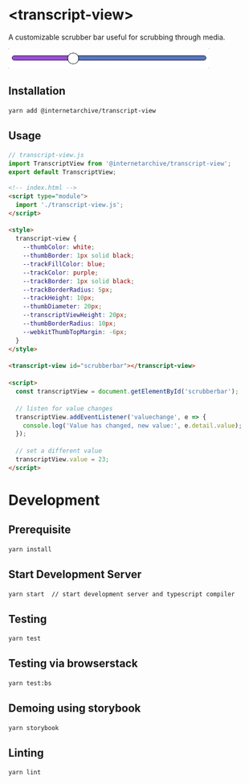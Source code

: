 # \<transcript-view>

A customizable scrubber bar useful for scrubbing through media.

![Scrubber Bar](./assets/img/scrubber.gif "Scrubber Bar Demo")

## Installation
```bash
yarn add @internetarchive/transcript-view
```

## Usage
```js
// transcript-view.js
import TranscriptView from '@internetarchive/transcript-view';
export default TranscriptView;
```

```html
<!-- index.html -->
<script type="module">
  import './transcript-view.js';
</script>

<style>
  transcript-view {
    --thumbColor: white;
    --thumbBorder: 1px solid black;
    --trackFillColor: blue;
    --trackColor: purple;
    --trackBorder: 1px solid black;
    --trackBorderRadius: 5px;
    --trackHeight: 10px;
    --thumbDiameter: 20px;
    --transcriptViewHeight: 20px;
    --thumbBorderRadius: 10px;
    --webkitThumbTopMargin: -6px;
  }
</style>

<transcript-view id="scrubberbar"></transcript-view>

<script>
  const transcriptView = document.getElementById('scrubberbar');

  // listen for value changes
  transcriptView.addEventListener('valuechange', e => {
    console.log('Value has changed, new value:', e.detail.value);
  });

  // set a different value
  transcriptView.value = 23;
</script>

```

# Development

## Prerequisite
```bash
yarn install
```

## Start Development Server
```bash
yarn start  // start development server and typescript compiler
```

## Testing
```bash
yarn test
```

## Testing via browserstack
```bash
yarn test:bs
```

## Demoing using storybook
```bash
yarn storybook
```

## Linting
```bash
yarn lint
```
